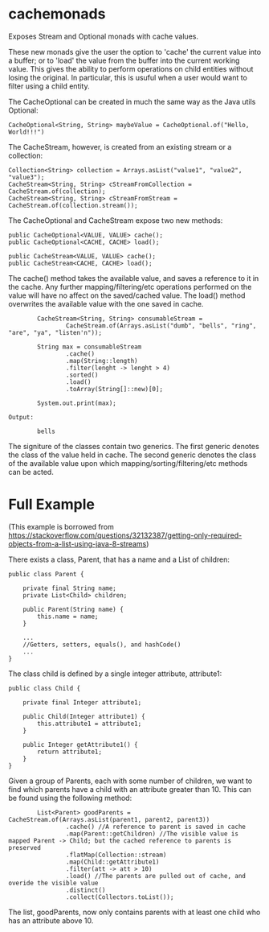 # cachemonads
Exposes Stream and Optional monads with cache values.

These new monads give the user the option to 'cache' the current value into a buffer; or to 'load' the value from the buffer into the current working value. This gives the ability to perform operations on child entities without losing the original. In particular, this is usuful when a user would want to filter using a child entity.

The CacheOptional can be created in much the same way as the Java utils Optional:
```
CacheOptional<String, String> maybeValue = CacheOptional.of("Hello, World!!!")
```

The CacheStream, however, is created from an existing stream or a collection:
```
Collection<String> collection = Arrays.asList("value1", "value2", "value3");
CacheStream<String, String> cStreamFromCollection = CacheStream.of(collection);
CacheStream<String, String> cStreamFromStream = CacheStream.of(collection.stream());
```

The CacheOptional and CacheStream expose two new methods:
```
public CacheOptional<VALUE, VALUE> cache();
public CacheOptional<CACHE, CACHE> load();

public CacheStream<VALUE, VALUE> cache();
public CacheStream<CACHE, CACHE> load();
```

The cache() method takes the available value, and saves a reference to it in the cache. Any further mapping/filtering/etc operations performed on the value will have no affect on the saved/cached value. The load() method overwrites the available value with the one saved in cache.

```
        CacheStream<String, String> consumableStream =
                CacheStream.of(Arrays.asList("dumb", "bells", "ring", "are", "ya", "listen'n"));

        String max = consumableStream
                .cache()
                .map(String::length)
                .filter(lenght -> lenght > 4)
                .sorted()
                .load()
                .toArray(String[]::new)[0];
                
        System.out.print(max);
        
Output:

        bells
```

The signiture of the classes contain two generics. The first generic denotes the class of the value held in cache. The second generic denotes the class of the available value upon which mapping/sorting/filtering/etc methods can be acted.

# Full Example
(This example is borrowed from https://stackoverflow.com/questions/32132387/getting-only-required-objects-from-a-list-using-java-8-streams)

There exists a class, Parent, that has a name and a List of children:

```
public class Parent {

    private final String name;
    private List<Child> children;

    public Parent(String name) {
        this.name = name;
    }
    
    ...
    //Getters, setters, equals(), and hashCode()
    ...
}
```

The class child is defined by a single integer attribute, attribute1:
```
public class Child {

    private final Integer attribute1;

    public Child(Integer attribute1) {
        this.attribute1 = attribute1;
    }

    public Integer getAttribute1() {
        return attribute1;
    }
}
```

Given a group of Parents, each with some number of children, we want to find which parents have a child with an attribute greater than 10. This can be found using the following method:

```
        List<Parent> goodParents = CacheStream.of(Arrays.asList(parent1, parent2, parent3))
                .cache() //A reference to parent is saved in cache
                .map(Parent::getChildren) //The visible value is mapped Parent -> Child; but the cached reference to parents is preserved
                .flatMap(Collection::stream)
                .map(Child::getAttribute1)
                .filter(att -> att > 10)
                .load() //The parents are pulled out of cache, and overide the visible value
                .distinct()
                .collect(Collectors.toList());
```

The list, goodParents, now only contains parents with at least one child who has an attribute above 10.

